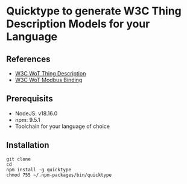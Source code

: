 # Quicktype to generate W3C Thing Description Models for your Language

## References

* [W3C WoT Thing Description](https://www.w3.org/TR/wot-thing-description11/)
* [W3C WoT Modbus Binding](https://w3c.github.io/wot-binding-templates/bindings/protocols/modbus/)

## Prerequisits

* NodeJS: v18.16.0
* npm: 9.5.1
* Toolchain for your language of choice

## Installation

```
git clone 
cd
npm install -g quicktype
chmod 755 ~/.npm-packages/bin/quicktype
```

